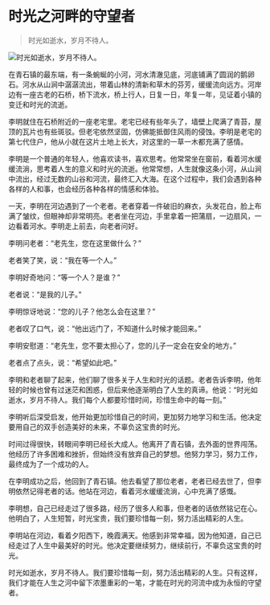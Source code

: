 # 时光之河畔的守望者

> 时光如逝水，岁月不待人。

![时光如逝水，岁月不待人。](/images/89996826705444ec9577be97278d1441.jpg)


在青石镇的最东端，有一条蜿蜒的小河，河水清澈见底，河底铺满了圆润的鹅卵石。河水从山涧中潺潺流出，带着山林的清新和草木的芬芳，缓缓流向远方。河岸边有一座古老的石桥，桥下流水，桥上行人，日复一日，年复一年，见证着小镇的变迁和时光的流逝。

李明就住在石桥附近的一座老宅里。老宅已经有些年头了，墙壁上爬满了青苔，屋顶的瓦片也有些斑驳。但老宅依然坚固，仿佛能抵御住风雨的侵蚀。李明是老宅的第七代住户，他从小就在这片土地上长大，对这里的一草一木都充满了感情。

李明是一个普通的年轻人，他喜欢读书，喜欢思考。他常常坐在窗前，看着河水缓缓流淌，思考着人生的意义和时光的流逝。他常常想，人生就像这条小河，从山涧中流出，经过无数的山谷和河流，最终汇入大海。在这个过程中，我们会遇到各种各样的人和事，也会经历各种各样的情感和体验。

一天，李明在河边遇到了一个老者。老者穿着一件破旧的麻衣，头发花白，脸上布满了皱纹，但眼神却非常明亮。老者坐在河边，手里拿着一把蒲扇，一边扇风，一边看着河水。李明走上前去，向老者问好。

李明问老者：“老先生，您在这里做什么？”

老者笑了笑，说：“我在等一个人。”

李明好奇地问：“等一个人？是谁？”

老者说：“是我的儿子。”

李明惊讶地说：“您的儿子？他怎么会在这里？”

老者叹了口气，说：“他出远门了，不知道什么时候才能回来。”

李明安慰道：“老先生，您不要太担心了，您的儿子一定会在安全的地方。”

老者点了点头，说：“希望如此吧。”

李明和老者聊了起来，他们聊了很多关于人生和时光的话题。老者告诉李明，他年轻的时候也曾有过迷茫和困惑，但后来他逐渐明白了人生的真谛。他说：“时光如逝水，岁月不待人。我们每个人都要珍惜时间，珍惜生命中的每一刻。”

李明听后深受启发，他开始更加珍惜自己的时间，更加努力地学习和生活。他决定要用自己的双手创造美好的未来，不辜负这宝贵的时光。

时间过得很快，转眼间李明已经长大成人。他离开了青石镇，去外面的世界闯荡。他经历了许多困难和挫折，但始终没有放弃自己的梦想。他努力学习，努力工作，最终成为了一个成功的人。

在李明成功之后，他回到了青石镇。他去看望了那位老者，老者已经去世了，但李明依然记得老者的话。他站在河边，看着河水缓缓流淌，心中充满了感慨。

李明想，自己已经走过了很多路，经历了很多人和事，但老者的话依然铭记在心。他明白了，人生短暂，时光宝贵，我们要珍惜每一刻，努力活出精彩的人生。

李明站在河边，看着夕阳西下，晚霞满天。他感到非常幸福，因为他知道，自己已经走过了人生中最美好的时光。他决定要继续努力，继续前行，不辜负这宝贵的时光。

时光如逝水，岁月不待人。我们要珍惜每一刻，努力活出精彩的人生。只有这样，我们才能在人生之河中留下浓墨重彩的一笔，才能在时光的河流中成为永恒的守望者。